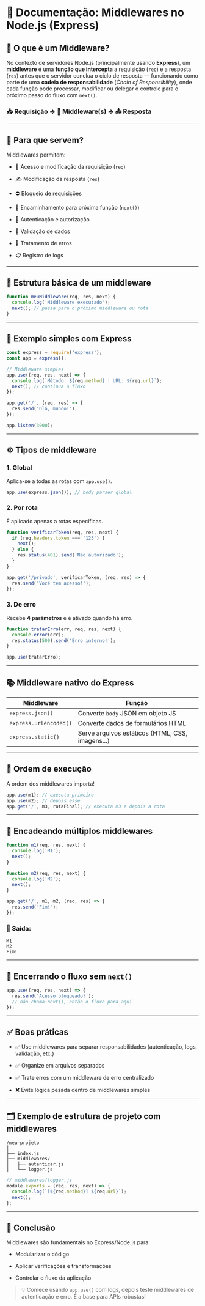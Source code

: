 # 📘 Documentação: Middlewares no Node.js (Express)

## 📌 O que é um Middleware?

No contexto de servidores Node.js (principalmente usando **Express**), um **middleware** é uma **função que intercepta** a requisição (`req`) e a resposta (`res`) antes que o servidor conclua o ciclo de resposta — funcionando como parte de uma **cadeia de responsabilidade** (_Chain of Responsibility_), onde cada função pode processar, modificar ou delegar o controle para o próximo passo do fluxo com `next()`.

### 📥 Requisição → 🧠 Middleware(s) → 📤 Resposta

---

## 🧠 Para que servem?

Middlewares permitem:

- 📄 Acesso e modificação da requisição (`req`)
    
- ✍️ Modificação da resposta (`res`)
    
- ⛔ Bloqueio de requisições
    
- 🚀 Encaminhamento para próxima função (`next()`)
    
- 🔐 Autenticação e autorização
    
- 🧼 Validação de dados
    
- 🐞 Tratamento de erros
    
- 📋 Registro de logs
    

---

## 🔧 Estrutura básica de um middleware

```js
function meuMiddleware(req, res, next) {
  console.log('Middleware executado');
  next(); // passa para o próximo middleware ou rota
}
```

---

## 🧪 Exemplo simples com Express

```js
const express = require('express');
const app = express();

// Middleware simples
app.use((req, res, next) => {
  console.log(`Método: ${req.method} | URL: ${req.url}`);
  next(); // continua o fluxo
});

app.get('/', (req, res) => {
  res.send('Olá, mundo!');
});

app.listen(3000);
```

---

## ⚙️ Tipos de middleware

### 1. **Global**

Aplica-se a todas as rotas com `app.use()`.

```js
app.use(express.json()); // body parser global
```

### 2. **Por rota**

É aplicado apenas a rotas específicas.

```js
function verificarToken(req, res, next) {
  if (req.headers.token === '123') {
    next();
  } else {
    res.status(401).send('Não autorizado');
  }
}

app.get('/privado', verificarToken, (req, res) => {
  res.send('Você tem acesso!');
});
```

### 3. **De erro**

Recebe **4 parâmetros** e é ativado quando há erro.

```js
function tratarErro(err, req, res, next) {
  console.error(err);
  res.status(500).send('Erro interno!');
}

app.use(tratarErro);
```

---

## 📚 Middleware nativo do Express

|Middleware|Função|
|---|---|
|`express.json()`|Converte `body` JSON em objeto JS|
|`express.urlencoded()`|Converte dados de formulários HTML|
|`express.static()`|Serve arquivos estáticos (HTML, CSS, imagens...)|

---

## 🧩 Ordem de execução

A ordem dos middlewares importa!

```js
app.use(m1); // executa primeiro
app.use(m2); // depois esse
app.get('/', m3, rotaFinal); // executa m3 e depois a rota
```

---

## 🔄 Encadeando múltiplos middlewares

```js
function m1(req, res, next) {
  console.log('M1');
  next();
}

function m2(req, res, next) {
  console.log('M2');
  next();
}

app.get('/', m1, m2, (req, res) => {
  res.send('Fim!');
});
```

### 🧪 Saída:

```
M1
M2
Fim!
```

---

## 🛑 Encerrando o fluxo sem `next()`

```js
app.use((req, res, next) => {
  res.send('Acesso bloqueado!');
  // não chama next(), então o fluxo para aqui
});
```

---

## ✅ Boas práticas

- ✅ Use middlewares para separar responsabilidades (autenticação, logs, validação, etc.)
    
- ✅ Organize em arquivos separados
    
- ✅ Trate erros com um middleware de erro centralizado
    
- ❌ Evite lógica pesada dentro de middlewares simples
    

---

## 🗂️ Exemplo de estrutura de projeto com middlewares

```
/meu-projeto
│
├── index.js
├── middlewares/
│   ├── autenticar.js
│   └── logger.js
```

```js
// middlewares/logger.js
module.exports = (req, res, next) => {
  console.log(`[${req.method}] ${req.url}`);
  next();
};
```

---

## 🧠 Conclusão

Middlewares são fundamentais no Express/Node.js para:

- Modularizar o código
    
- Aplicar verificações e transformações
    
- Controlar o fluxo da aplicação
    

> 💡 Comece usando `app.use()` com logs, depois teste middlewares de autenticação e erro. É a base para APIs robustas!